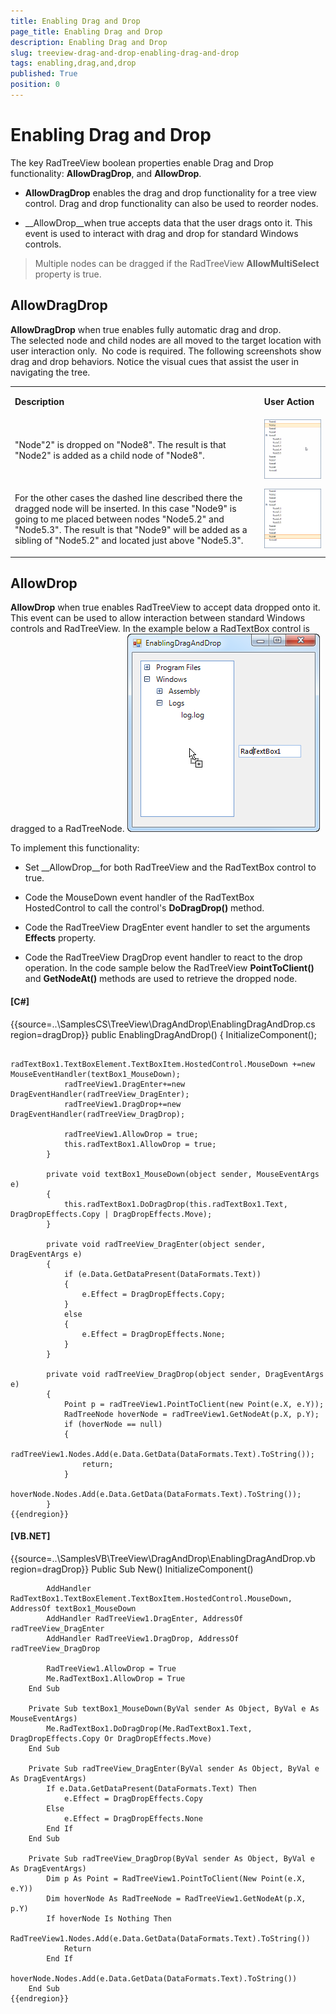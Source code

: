 ```yaml
---
title: Enabling Drag and Drop
page_title: Enabling Drag and Drop
description: Enabling Drag and Drop
slug: treeview-drag-and-drop-enabling-drag-and-drop
tags: enabling,drag,and,drop
published: True
position: 0
---
```


# Enabling Drag and Drop



The key RadTreeView boolean properties enable Drag and Drop functionality: __AllowDragDrop__,
        and __AllowDrop__.
      

* __AllowDragDrop__ enables the drag and drop functionality for a tree view control. Drag and drop functionality can also be used to reorder nodes.
          

* __AllowDrop__when true accepts data that the user drags onto it. This event is used to interact with drag and drop for standard Windows controls.
          

>Multiple nodes can be dragged if the RadTreeView __AllowMultiSelect__ property is true.
        

## AllowDragDrop

__AllowDragDrop__ when true enables fully automatic drag and drop. The selected node and child nodes are all moved to the target location with user interaction only.  No code is required. The following screenshots show drag and drop behaviors. Notice the visual cues that assist the user in navigating the tree.
        


<table><tr><td>

<b>Description</b></td><td>

<b>User Action</b></td></tr><tr><td>

"Node"2" is dropped on "Node8". The result is that "Node2" is added as a child node of "Node8".</td><td>![treeview-drag-and-drop-enabling-drag-and-drop 001](images/treeview-drag-and-drop-enabling-drag-and-drop001.gif)</td></tr><tr><td>

For the other cases the dashed line described there the dragged node will be inserted. In this case "Node9" is going to me placed between
                nodes "Node5.2" and "Node5.3". The result is that "Node9" will be added as a sibling of "Node5.2" and located just above "Node5.3". 
              </td><td>![treeview-drag-and-drop-enabling-drag-and-drop 002](images/treeview-drag-and-drop-enabling-drag-and-drop002.gif)</td></tr></table>

## AllowDrop 

__AllowDrop__ when true enables RadTreeView to accept data dropped onto it. This event can be used to allow interaction between standard Windows controls
          and RadTreeView. In the example below a RadTextBox control is dragged to a RadTreeNode.
        ![treeview-drag-and-drop-enabling-drag-and-drop 005](images/treeview-drag-and-drop-enabling-drag-and-drop005.png)

To implement this functionality:

* Set __AllowDrop__for both RadTreeView and the RadTextBox control to true.
            

* Code the MouseDown event handler of the RadTextBox HostedControl to call the control's __DoDragDrop()__ method.
          
          

* Code the RadTreeView DragEnter event handler to set the arguments __Effects__ property.
            

* Code the RadTreeView DragDrop event handler to react to the drop operation. In the code sample below the RadTreeView __PointToClient()__ and __GetNodeAt()__ methods are used to retrieve the dropped node.
         

#### __[C#]__

{{source=..\SamplesCS\TreeView\DragAndDrop\EnablingDragAndDrop.cs region=dragDrop}}
	        public EnablingDragAndDrop()
	        {
	            InitializeComponent();
	
	            radTextBox1.TextBoxElement.TextBoxItem.HostedControl.MouseDown +=new MouseEventHandler(textBox1_MouseDown);
	            radTreeView1.DragEnter+=new DragEventHandler(radTreeView_DragEnter);
	            radTreeView1.DragDrop+=new DragEventHandler(radTreeView_DragDrop);
	
	            radTreeView1.AllowDrop = true;
	            this.radTextBox1.AllowDrop = true;
	        }
	
	        private void textBox1_MouseDown(object sender, MouseEventArgs e)
	        {
	            this.radTextBox1.DoDragDrop(this.radTextBox1.Text, DragDropEffects.Copy | DragDropEffects.Move);
	        }
	
	        private void radTreeView_DragEnter(object sender, DragEventArgs e)
	        {
	            if (e.Data.GetDataPresent(DataFormats.Text))
	            {
	                e.Effect = DragDropEffects.Copy;
	            }
	            else
	            {
	                e.Effect = DragDropEffects.None;
	            }
	        }
	
	        private void radTreeView_DragDrop(object sender, DragEventArgs e)
	        {
	            Point p = radTreeView1.PointToClient(new Point(e.X, e.Y));
	            RadTreeNode hoverNode = radTreeView1.GetNodeAt(p.X, p.Y);
	            if (hoverNode == null)
	            {
	                radTreeView1.Nodes.Add(e.Data.GetData(DataFormats.Text).ToString());
	                return;
	            }
	            hoverNode.Nodes.Add(e.Data.GetData(DataFormats.Text).ToString());
	        }
	{{endregion}}



#### __[VB.NET]__

{{source=..\SamplesVB\TreeView\DragAndDrop\EnablingDragAndDrop.vb region=dragDrop}}
	    Public Sub New()
	        InitializeComponent()
	
	        AddHandler RadTextBox1.TextBoxElement.TextBoxItem.HostedControl.MouseDown, AddressOf textBox1_MouseDown
	        AddHandler RadTreeView1.DragEnter, AddressOf radTreeView_DragEnter
	        AddHandler RadTreeView1.DragDrop, AddressOf radTreeView_DragDrop
	
	        RadTreeView1.AllowDrop = True
	        Me.RadTextBox1.AllowDrop = True
	    End Sub
	
	    Private Sub textBox1_MouseDown(ByVal sender As Object, ByVal e As MouseEventArgs)
	        Me.RadTextBox1.DoDragDrop(Me.RadTextBox1.Text, DragDropEffects.Copy Or DragDropEffects.Move)
	    End Sub
	
	    Private Sub radTreeView_DragEnter(ByVal sender As Object, ByVal e As DragEventArgs)
	        If e.Data.GetDataPresent(DataFormats.Text) Then
	            e.Effect = DragDropEffects.Copy
	        Else
	            e.Effect = DragDropEffects.None
	        End If
	    End Sub
	
	    Private Sub radTreeView_DragDrop(ByVal sender As Object, ByVal e As DragEventArgs)
	        Dim p As Point = RadTreeView1.PointToClient(New Point(e.X, e.Y))
	        Dim hoverNode As RadTreeNode = RadTreeView1.GetNodeAt(p.X, p.Y)
	        If hoverNode Is Nothing Then
	            RadTreeView1.Nodes.Add(e.Data.GetData(DataFormats.Text).ToString())
	            Return
	        End If
	        hoverNode.Nodes.Add(e.Data.GetData(DataFormats.Text).ToString())
	    End Sub
	{{endregion}}


